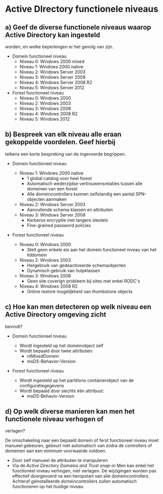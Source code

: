 # Active DIrectory functionele niveaus

## a) Geef de diverse functionele niveaus waarop Active Directory kan ingesteld
  worden, en welke beperkingen er het gevolg van zijn.

* Domein functioneel niveau
  * Niveau 0: Windows 2000 mixed
  * Niveau 1: Windows 2000 native
  * Niveau 2: Windows Server 2003
  * Niveau 3: Windows Server 2008
  * Niveau 4: Windows Server 2008 R2
  * Niveau 5: Windows Server 2012
* Forest functioneel niveau
  * Niveau 0: Windows 2000
  * Niveau 2: Windows 2003
  * Niveau 3: Windows 2008
  * Niveau 4: Windows 2008 R2
  * Niveau 5: Windows 2012

## b) Bespreek van elk niveau alle eraan gekoppelde voordelen. Geef hierbij
  telkens een korte bespreking van de ingevoerde begrippen.

* Domein functioneel niveau
  * Niveau 1: Windows 2000 native
    * 1 global catalog voor heel forest
    * Automatisch wederzijdse vertrouwensrelaties tussen alle domeinen van een
      forest
    * Alle domeincontrollers kunnen zelfstandig een aantal SPN-objecten aanmaken
  * Niveau 2: Windows Server 2003
    * Aanvullende schema klassen en attributen
  * Niveau 3: Windows Server 2008
    * Kerberos encryptie met langere sleutels
    * Fine-grained password policies

* Forest functioneel niveau
  * Niveau 0: Windows 2000
    * Stelt geen enkele eis aan het domein functioneel niveau van het liddomein
  * Niveau 2: Windows 2003
    * Hergebruik van gedeactiveerde schemaobjecten
    * Dynamisch gebruik van hulpklassen
  * Niveau 3: Windows 2008
    * Geen site coverign probleem bij sites met enkel RODC's
  * Niveau 4: Windows 2008 R2
    * Online restore mogelijkheid van thombstone objects

## c) Hoe kan men detecteren op welk niveau een Active Directory omgeving zicht
bevindt?

* Domein functioneel niveau
  * Wordt ingesteld op het domeinobject zelf
  * Wordt bepaald door twee attributen:
    - ntMixedDomein
    - msDS-Behavior-Version

* Forest functioneel niveau
  * Wordt ingesteld op het partitions containerobject van de
    configuratiegegevens
  * Wordt bepaald door slechts één attribuut:
    - msDS-Behavio-Version

## d) Op welk diverse manieren kan men het functionele niveau verhogen of
  verlagen?

De omschakeling naar een bepaald domein of ferst functioneel niveau moet manueel
gebeuren, gebeurt niet automatisch van zodra de controllers of domeinen aan een
minimum voorwaarde voldoen.
  * Door zelf manueel de attributen te manipuleren
  * Via de _Active Directory Domains and Trust snap-in_
Men kan enkel het functioneel niveau verhogen, niet verlagen. De wijzigingen
worden pas effectief doorgevoerd na een heropstart van alle domeincontrollers.
Achteraf geinstalleerde domeincontrollers zullen automatisch functioneren op het
huidige niveau.
